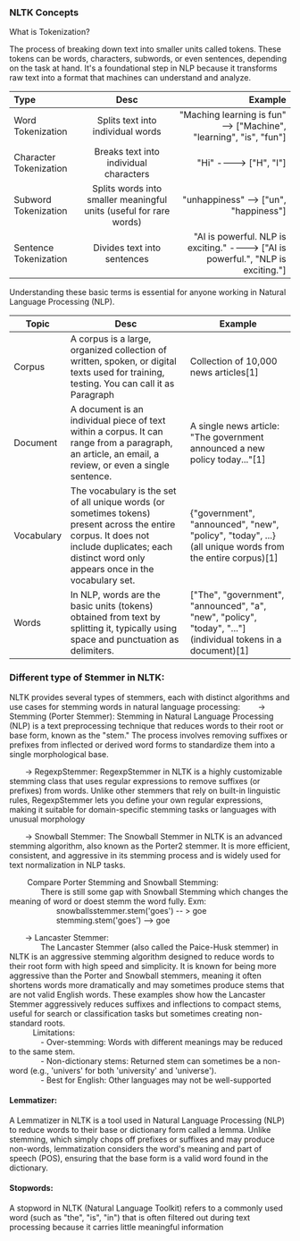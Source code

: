 ### NLTK Concepts

What is Tokenization?

The process of breaking down text into smaller units called tokens. These tokens can be words, characters, subwords, or even sentences, depending on the task at hand. It's a foundational step in NLP because it transforms raw text into a format that machines can understand and analyze.

  | Type                     | Desc                                      | Example                                                                  |
  |:-------------------------|:-----------------------------------------:|-------------------------------------------------------------------------:|
  | Word Tokenization        | Splits text into individual words         | "Maching learning is fun" --> ["Machine", "learning", "is", "fun"]       |
  | Character Tokenization   | Breaks text into individual characters    | "Hi" ----> ["H", "I"]                                                    |
  | Subword Tokenization     | Splits words into smaller meaningful units (useful for rare words)| "unhappiness" --> ["un", "happiness"]                                    |
  | Sentence Tokenization    | Divides text into sentences               | "AI is powerful. NLP is exciting." ----> ["AI is powerful.", "NLP is exciting."] |
		
Understanding these basic terms is essential for anyone working in Natural Language Processing (NLP). 

  | Topic      | Desc                                                                                                                                                  | Example                                                                                                        |
|------------|-------------------------------------------------------------------------------------------------------------------------------------------------------|----------------------------------------------------------------------------------------------------------------|
| Corpus     | A corpus is a large, organized collection of written, spoken, or digital texts used for training, testing. You can call it as Paragraph               | Collection of 10,000 news articles[1]                                                                          |
| Document   | A document is an individual piece of text within a corpus. It can range from a paragraph, an article, an email, a review, or even a single sentence. | A single news article: "The government announced a new policy today..."[1]                                     |
| Vocabulary | The vocabulary is the set of all unique words (or sometimes tokens) present across the entire corpus. It does not include duplicates; each distinct word only appears once in the vocabulary set. | {"government", "announced", "new", "policy", "today", ...} (all unique words from the entire corpus)[1]      |
| Words      | In NLP, words are the basic units (tokens) obtained from text by splitting it, typically using space and punctuation as delimiters.                   | ["The", "government", "announced", "a", "new", "policy", "today", "..."] (individual tokens in a document)[1] |



### Different type of Stemmer in NLTK:
NLTK provides several types of stemmers, each with distinct algorithms and use cases for stemming words in natural language processing:
&emsp;&emsp;&rarr; Stemming (Porter Stemmer): Stemming in Natural Language Processing (NLP) is a text preprocessing technique that reduces words to their root or base form, known as the "stem." The process involves removing suffixes or prefixes from inflected or derived word forms to standardize them into a single morphological base. 
		
&emsp;&emsp;&rarr; RegexpStemmer: RegexpStemmer in NLTK is a highly customizable stemming class that uses regular expressions to remove suffixes (or prefixes) from words. Unlike other stemmers that rely on built-in linguistic rules, RegexpStemmer lets you define your own regular expressions, making it suitable for domain-specific stemming tasks or languages with unusual morphology
		
&emsp;&emsp;&rarr; Snowball Stemmer: The Snowball Stemmer in NLTK is an advanced stemming algorithm, also known as the Porter2 stemmer.  It is more efficient, consistent, and aggressive in its stemming process and is widely used for text normalization in NLP tasks.
		
&emsp;&emsp; Compare Porter Stemming and Snowball Stemming:<br>
&emsp;&emsp;&emsp;&emsp;There is still some gap with Snowball Stemming which changes the meaning of word or doest stemm the word fully. Exm:<br>
&emsp;&emsp;&emsp;&emsp;&emsp;&emsp;snowballsstemmer.stem('goes') -- > goe<br>
&emsp;&emsp;&emsp;&emsp;&emsp;&emsp;stemming.stem('goes') --> goe<br>
			
&emsp;&emsp;&rarr; Lancaster Stemmer: <br>
&emsp;&emsp;&emsp;&emsp;The Lancaster Stemmer (also called the Paice-Husk stemmer) in NLTK is an aggressive stemming algorithm designed to reduce words to their root form with high speed and simplicity. It is known for being more aggressive than the Porter and Snowball stemmers, meaning it often shortens words more dramatically and may sometimes produce stems that are not valid English words.
These examples show how the Lancaster Stemmer aggressively reduces suffixes and inflections to compact stems, useful for search or classification tasks but sometimes creating non-standard roots.<br>
&emsp;&emsp;&emsp;Limitations:<br>
&emsp;&emsp;&emsp;&emsp;- Over-stemming: Words with different meanings may be reduced to the same stem.<br>
&emsp;&emsp;&emsp;&emsp;- Non-dictionary stems: Returned stem can sometimes be a non-word (e.g., 'univers' for both 'university' and 'universe').<br>
&emsp;&emsp;&emsp;&emsp;- Best for English: Other languages may not be well-supported<br>
		
#### Lemmatizer: 
A Lemmatizer in NLTK is a tool used in Natural Language Processing (NLP) to reduce words to their base or dictionary form called a lemma. Unlike stemming, which simply chops off prefixes or suffixes and may produce non-words, lemmatization considers the word's meaning and part of speech (POS), ensuring that the base form is a valid word found in the dictionary.
		
#### Stopwords: 
A stopword in NLTK (Natural Language Toolkit) refers to a commonly used word (such as "the", "is", "in") that is often filtered out during text processing because it carries little meaningful information


